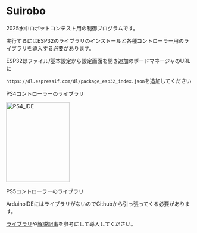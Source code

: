 # Suirobo
2025水中ロボットコンテスト用の制御プログラムです。

実行するにはESP32のライブラリのインストールと各種コントローラー用のライブラリを導入する必要があります。

ESP32はファイル/基本設定から設定画面を開き追加のボードマネージャのURLに

`https://dl.espressif.com/dl/package_esp32_index.json`を追加してください

PS4コントローラーのライブラリ

<img width="170" height="215" alt="PS4_IDE" src="https://github.com/user-attachments/assets/fa3746c9-adde-48e8-a89b-20bfd42e7c2f" />

PS5コントローラーのライブラリ

ArduinoIDEにはライブラリがないのでGithubから引っ張ってくる必要があります。

[ライブラリ](https://github.com/BLACKROBOTICS/ps5Controller)や[解説記事](https://note.com/kagyroy/n/ne3d1fd231143)を参考にして導入してください。


